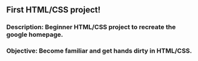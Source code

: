 ## First HTML/CSS project!
### Description: Beginner HTML/CSS project to recreate the google homepage.
### Objective: Become familiar and get hands dirty in HTML/CSS.
